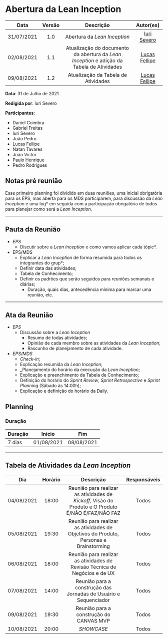 # Abertura da Lean Inception

|    Data    | Versão |         Descrição         |           Autor(es)           |
| :--------: | :----: | :-----------------------: | :---------------------------: |
| 31/07/2021 |  1.0   | Abertura da *Lean Inception* | [Iuri Severo](https://github.com/iurisevero) |
| 02/08/2021 |  1.1   | Atualização do documento da abertura da *Lean Inception* e adição da Tabela de Atividades | [Lucas Fellipe](https://github.com/lucasfcm9) |
| 09/08/2021 |  1.2   | Atualização da Tabela de Atividades | [Lucas Fellipe](https://github.com/lucasfcm9) |

**Data**: 31 de Julho de 2021

**Redigida por**: Iuri Severo

**Participantes**: 
* Daniel Coimbra
* Gabriel Freitas
* Iuri Severo
* João Pedro
* Lucas Fellipe
* Natan Tavares
* João Victor
* Paulo Henrique
* Pedro Rodrigues

## Notas pré reunião

Esse primeiro planning foi dividido em duas reuniões, uma inicial obrigatória para os EPS, mas aberta para os MDS participarem, para discussão da *Lean Inception* e uma log* em seguida com a participação obrigatória de todos para planejar como será a *Lean Inception*.

---

## Pauta da Reunião

* *EPS*
  * Discutir sobre a *Lean Inception* e como vamos aplicar cada tópic*.
* EPS/MDS
  * Explicar a *Lean Inception* de forma resumida para todos os integrantes do grup*;
  * Definir data das atividades;
  * Tabela de Conhecimento;
  * Definir os padrões que serão seguidos para reuniões semanais e diárias;
    * Duração, quais dias, antecedência mínima para marcar uma reunião, etc.

---

## Ata da Reunião

* *EPS*
  * Discussão sobre a *Lean Inception*
    * Resumo de todas atividades;
    * Opinião de cada membro sobre as atividades da *Lean Inception*;
    * Rascunho de planejamento de cada atividade.
* *EPS/MDS*
  * _Check-in_;
  * Explicação resumida da *Lean Inception*;
  * _Planejamento do horário da execução da *Lean Inception*;
  * Explicação e preenchimento da Tabela de Conhecimento;
  * Definição do horário do *Sprint Review*, *Sprint Retrospective* e *Sprint Planning* (Sábado às 14:00h);
  * Explicação e definição do horário da Daily.

## Planning

### Duração

| Duração |   Início   |     Fim    |
| ------- | ---------- | ---------- |
| 7 dias  | 01/08/2021 | 08/08/2021 |

---

## Tabela de Atividades da *Lean Inception*

|     Dia    | Horário |                                              Descrição                                              | Responsáveis |
|:----------:|:-------:|:---------------------------------------------------------------------------------------------------:|:------------:|
| 04/08/2021 | 18:00   | Reunião para realizar as atividades de *Kickoff*, Visão do Produto e O Produto É/NÃO É/FAZ/NÃO FAZ  | Todos        |
| 05/08/2021 | 19:30   | Reunião para realizar as atividades de Objetivos do Produto, Personas e Brainstorming               | Todos        |
| 06/08/2021 | 18:00   | Reunião para realizar as atividades de Revisão Técnica de Negócios e de UX                          | Todos        |
| 07/08/2021 | 14:00   | Reunião para a construção das Jornadas de Usuário e Sequenciador                                    | Todos        |
| 09/08/2021 | 19:30   | Reunião para a construção do CANVAS MVP                                                             | Todos        |
| 10/08/2021 | 20:00   | *SHOWCASE*                                                                                          | Todos        |

